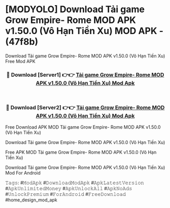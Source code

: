 # [MODYOLO] Download Tải game Grow Empire- Rome MOD APK v1.50.0 (Vô Hạn Tiền Xu) MOD APK - (47f8b)
Download Tải game Grow Empire- Rome MOD APK v1.50.0 (Vô Hạn Tiền Xu) Free Mod APK

<div align="center">
<h3>🔴 Download [Server1] 👉👉 <a href="https://apk-comot.site?title=Tải_game_Grow_Empire-_Rome_MOD_APK_v1.50.0_(Vô_Hạn_Tiền_Xu)">Tải game Grow Empire- Rome MOD APK v1.50.0 (Vô Hạn Tiền Xu) Mod Apk</a></h3><br>

<h3>🔴 Download [Server2] 👉👉 <a href="https://apk-comot.site?title=Tải_game_Grow_Empire-_Rome_MOD_APK_v1.50.0_(Vô_Hạn_Tiền_Xu)">Tải game Grow Empire- Rome MOD APK v1.50.0 (Vô Hạn Tiền Xu) Mod Apk</a></h3>
</div>


Free Download APK MOD Tải game Grow Empire- Rome MOD APK v1.50.0 (Vô Hạn Tiền Xu)

Download Tải game Grow Empire- Rome MOD APK v1.50.0 (Vô Hạn Tiền Xu) 

Free APK MOD Tải game Grow Empire- Rome MOD APK v1.50.0 (Vô Hạn Tiền Xu) 

Download Tải game Grow Empire- Rome MOD APK v1.50.0 (Vô Hạn Tiền Xu) Mod For Android

𝚃𝚊𝚐𝚜: #𝙼𝚘𝚍𝙰𝚙𝚔 #𝙳𝚘𝚠𝚗𝚕𝚘𝚊𝚍𝙼𝚘𝚍𝙰𝚙𝚔 #𝙰𝚙𝚔𝙻𝚊𝚝𝚎𝚜𝚝𝚅𝚎𝚛𝚜𝚒𝚘𝚗 #𝙰𝚙𝚔𝚄𝚗𝚕𝚒𝚖𝚒𝚝𝚎𝚍𝙼𝚘𝚗𝚎𝚢 #𝙰𝚙𝚔𝚄𝚗𝚕𝚘𝚌𝚔𝙰𝚕𝚕 #𝙰𝚙𝚔𝙽𝚘𝙰𝚍𝚜 #𝚄𝚗𝚕𝚘𝚌𝚔𝙿𝚛𝚎𝚖𝚒𝚞𝚖 #𝙵𝚘𝚛𝙰𝚗𝚍𝚛𝚘𝚒𝚍 #𝙵𝚛𝚎𝚎𝙳𝚘𝚠𝚗𝚕𝚘𝚊𝚍 #home_design_mod_apk